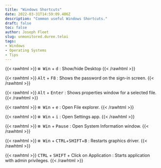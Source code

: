 ```yaml
---
title: "Windows Shortcuts"
date: 2022-03-31T14:59:09.406Z
description: "Common useful Windows Shortcuts."
draft: false
toc: false
author: Joseph Fleet
slug: unmonitored.duree.teloi
tags:
- Windows
- Operating Systems
- Tips
---
```


{{< rawhtml >}}
<kbd>⊞ Win</kbd> + <kbd>d</kbd> : Show/hide Desktop
{{< /rawhtml >}}

{{< rawhtml >}}
<kbd>Alt</kbd> + <kbd>F8</kbd> : Shows the password on the sign-in screen.
{{< /rawhtml >}}

{{< rawhtml >}}
<kbd>Alt</kbd> + <kbd>Enter</kbd> : Shows properties window for a selected file.
{{< /rawhtml >}}

{{< rawhtml >}}
<kbd>⊞ Win</kbd> + <kbd>e</kbd> : Open File explorer.
{{< /rawhtml >}}

{{< rawhtml >}}
<kbd>⊞ Win</kbd> + <kbd>i</kbd> : Open Settings app.
{{< /rawhtml >}}

{{< rawhtml >}}
<kbd>⊞ Win</kbd> + <kbd>Pause</kbd> : Open System Information window.
{{< /rawhtml >}}

{{< rawhtml >}}
<kbd>⊞ Win</kbd> + <kbd>CTRL</kbd>+<kbd>SHIFT</kbd>+<kbd>B</kbd> : Restarts graphics driver.
{{< /rawhtml >}}

{{< rawhtml >}}
<kbd>CTRL</kbd> + <kbd>SHIFT</kbd> + Click on Application : Starts application with admin privileges.
{{< /rawhtml >}}
